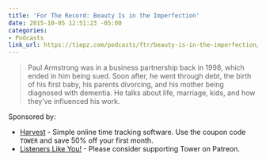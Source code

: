 ```yaml
---
title: 'For The Record: Beauty Is in the Imperfection'
date: 2015-10-05 12:51:23 -05:00
categories:
- Podcasts
link_url: https://tiepz.com/podcasts/ftr/beauty-is-in-the-imperfection/
---
```


> Paul Armstrong was in a business partnership back in 1998, which ended in him being sued. Soon after, he went through debt, the birth of his first baby, his parents divorcing, and his mother being diagnosed with dementia. He talks about life, marriage, kids, and how they’ve influenced his work.

Sponsored by:

- [Harvest](http://getharvest.com) - Simple online time tracking software. Use the coupon code `TOWER` and save 50% off your first month.
- [Listeners Like You!](http://patreon.com/towermediaHQ) - Please consider supporting Tower on Patreon.
